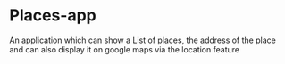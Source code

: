 # Places-app
An application which can show a List of places, the address of the place and can also display it on google maps via the location feature
